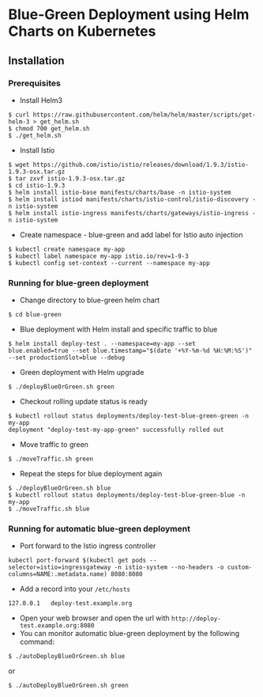 # Blue-Green Deployment using Helm Charts on Kubernetes

## Installation
### Prerequisites

* Install Helm3
```
$ curl https://raw.githubusercontent.com/helm/helm/master/scripts/get-helm-3 > get_helm.sh
$ chmod 700 get_helm.sh
$ ./get_helm.sh
```

* Install Istio
```
$ wget https://github.com/istio/istio/releases/download/1.9.3/istio-1.9.3-osx.tar.gz
$ tar zxvf istio-1.9.3-osx.tar.gz
$ cd istio-1.9.3
$ helm install istio-base manifests/charts/base -n istio-system
$ helm install istiod manifests/charts/istio-control/istio-discovery -n istio-system
$ helm install istio-ingress manifests/charts/gateways/istio-ingress -n istio-system
```
* Create namespace - blue-green and add label for Istio auto injection
```
$ kubectl create namespace my-app
$ kubectl label namespace my-app istio.io/rev=1-9-3
$ kubectl config set-context --current --namespace my-app
```
### Running for blue-green deployment

* Change directory to blue-green helm chart
```
$ cd blue-green
```

* Blue deployment with Helm install and specific traffic to blue
```
$ helm install deploy-test . --namespace=my-app --set blue.enabled=true --set blue.timestamp="$(date '+%Y-%m-%d %H:%M:%S')" --set productionSlot=blue --debug
``` 

* Green deployment with Helm upgrade
```
$ ./deployBlueOrGreen.sh green
```

* Checkout rolling update status is ready
```
$ kubectl rollout status deployments/deploy-test-blue-green-green -n my-app
deployment "deploy-test-my-app-green" successfully rolled out
```

* Move traffic to green
```
$ ./moveTraffic.sh green
```

* Repeat the steps for blue deployment again
```
$ ./deployBlueOrGreen.sh blue
$ kubectl rollout status deployments/deploy-test-blue-green-blue -n my-app
$ ./moveTraffic.sh blue
```

### Running for automatic blue-green deployment
* Port forward to the Istio ingress controller
```
kubectl port-forward $(kubectl get pods --selector=istio=ingressgateway -n istio-system --no-headers -o custom-columns=NAME:.metadata.name) 8080:8080
```
* Add a record into your `/etc/hosts`
```
127.0.0.1	deploy-test.example.org
```
* Open your web browser and open the url with `http://deploy-test.example.org:8080`
* You can monitor automatic blue-green deployment by the following command:
```
$ ./autoDeployBlueOrGreen.sh blue
```
or
```
$ ./autoDeployBlueOrGreen.sh green
```

